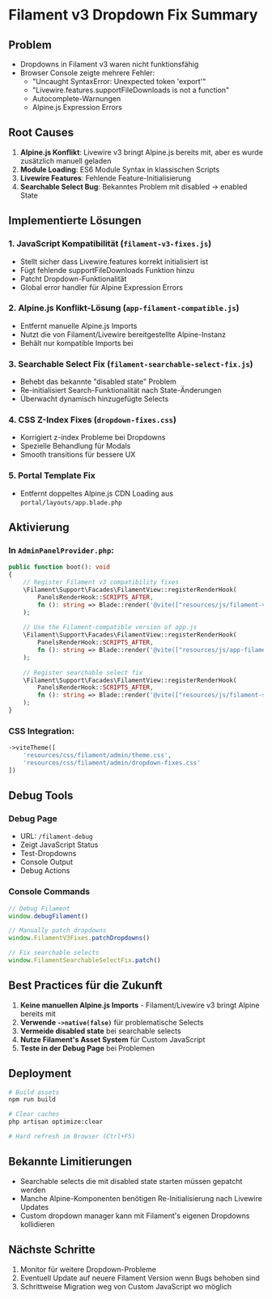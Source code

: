 # Filament v3 Dropdown Fix Summary

## Problem
- Dropdowns in Filament v3 waren nicht funktionsfähig
- Browser Console zeigte mehrere Fehler:
  - "Uncaught SyntaxError: Unexpected token 'export'"
  - "Livewire.features.supportFileDownloads is not a function"
  - Autocomplete-Warnungen
  - Alpine.js Expression Errors

## Root Causes
1. **Alpine.js Konflikt**: Livewire v3 bringt Alpine.js bereits mit, aber es wurde zusätzlich manuell geladen
2. **Module Loading**: ES6 Module Syntax in klassischen Scripts
3. **Livewire Features**: Fehlende Feature-Initialisierung
4. **Searchable Select Bug**: Bekanntes Problem mit disabled → enabled State

## Implementierte Lösungen

### 1. JavaScript Kompatibilität (`filament-v3-fixes.js`)
- Stellt sicher dass Livewire.features korrekt initialisiert ist
- Fügt fehlende supportFileDownloads Funktion hinzu
- Patcht Dropdown-Funktionalität
- Global error handler für Alpine Expression Errors

### 2. Alpine.js Konflikt-Lösung (`app-filament-compatible.js`)
- Entfernt manuelle Alpine.js Imports
- Nutzt die von Filament/Livewire bereitgestellte Alpine-Instanz
- Behält nur kompatible Imports bei

### 3. Searchable Select Fix (`filament-searchable-select-fix.js`)
- Behebt das bekannte "disabled state" Problem
- Re-initialisiert Search-Funktionalität nach State-Änderungen
- Überwacht dynamisch hinzugefügte Selects

### 4. CSS Z-Index Fixes (`dropdown-fixes.css`)
- Korrigiert z-index Probleme bei Dropdowns
- Spezielle Behandlung für Modals
- Smooth transitions für bessere UX

### 5. Portal Template Fix
- Entfernt doppeltes Alpine.js CDN Loading aus `portal/layouts/app.blade.php`

## Aktivierung

### In `AdminPanelProvider.php`:
```php
public function boot(): void
{
    // Register Filament v3 compatibility fixes
    \Filament\Support\Facades\FilamentView::registerRenderHook(
        PanelsRenderHook::SCRIPTS_AFTER,
        fn (): string => Blade::render('@vite(["resources/js/filament-v3-fixes.js"])'),
    );
    
    // Use the Filament-compatible version of app.js
    \Filament\Support\Facades\FilamentView::registerRenderHook(
        PanelsRenderHook::SCRIPTS_AFTER,
        fn (): string => Blade::render('@vite(["resources/js/app-filament-compatible.js"])'),
    );
    
    // Register searchable select fix
    \Filament\Support\Facades\FilamentView::registerRenderHook(
        PanelsRenderHook::SCRIPTS_AFTER,
        fn (): string => Blade::render('@vite(["resources/js/filament-searchable-select-fix.js"])'),
    );
}
```

### CSS Integration:
```php
->viteTheme([
    'resources/css/filament/admin/theme.css',
    'resources/css/filament/admin/dropdown-fixes.css'
])
```

## Debug Tools

### Debug Page
- URL: `/filament-debug`
- Zeigt JavaScript Status
- Test-Dropdowns
- Console Output
- Debug Actions

### Console Commands
```javascript
// Debug Filament
window.debugFilament()

// Manually patch dropdowns
window.FilamentV3Fixes.patchDropdowns()

// Fix searchable selects
window.FilamentSearchableSelectFix.patch()
```

## Best Practices für die Zukunft

1. **Keine manuellen Alpine.js Imports** - Filament/Livewire v3 bringt Alpine bereits mit
2. **Verwende `->native(false)`** für problematische Selects
3. **Vermeide disabled state** bei searchable selects
4. **Nutze Filament's Asset System** für Custom JavaScript
5. **Teste in der Debug Page** bei Problemen

## Deployment
```bash
# Build assets
npm run build

# Clear caches
php artisan optimize:clear

# Hard refresh im Browser (Ctrl+F5)
```

## Bekannte Limitierungen
- Searchable selects die mit disabled state starten müssen gepatcht werden
- Manche Alpine-Komponenten benötigen Re-Initialisierung nach Livewire Updates
- Custom dropdown manager kann mit Filament's eigenen Dropdowns kollidieren

## Nächste Schritte
1. Monitor für weitere Dropdown-Probleme
2. Eventuell Update auf neuere Filament Version wenn Bugs behoben sind
3. Schrittweise Migration weg von Custom JavaScript wo möglich